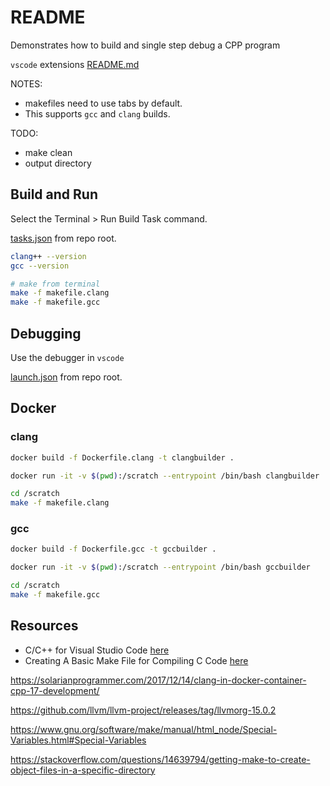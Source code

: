 # README

Demonstrates how to build and single step debug a CPP program  

`vscode` extensions [README.md](../README.md)  

NOTES: 

* makefiles need to use tabs by default.
* This supports `gcc` and `clang` builds.

TODO:

* make clean
* output directory

## Build and Run

Select the Terminal > Run Build Task command.  

[tasks.json](../.vscode/tasks.json) from repo root.  

```sh
clang++ --version
gcc --version    

# make from terminal
make -f makefile.clang 
make -f makefile.gcc
```

## Debugging

Use the debugger in `vscode`  

[launch.json](../.vscode/launch.json) from repo root.  

## Docker

### clang

```sh
docker build -f Dockerfile.clang -t clangbuilder . 

docker run -it -v $(pwd):/scratch --entrypoint /bin/bash clangbuilder    

cd /scratch
make -f makefile.clang 
```

### gcc

```sh
docker build -f Dockerfile.gcc -t gccbuilder . 

docker run -it -v $(pwd):/scratch --entrypoint /bin/bash gccbuilder    

cd /scratch
make -f makefile.gcc 
```

## Resources

* C/C++ for Visual Studio Code [here](https://code.visualstudio.com/docs/languages/cpp)  
* Creating A Basic Make File for Compiling C Code [here](https://www.codeproject.com/Articles/794764/Creating-A-Basic-Make-File-for-Compiling-C-Code)  

https://solarianprogrammer.com/2017/12/14/clang-in-docker-container-cpp-17-development/

https://github.com/llvm/llvm-project/releases/tag/llvmorg-15.0.2

https://www.gnu.org/software/make/manual/html_node/Special-Variables.html#Special-Variables

https://stackoverflow.com/questions/14639794/getting-make-to-create-object-files-in-a-specific-directory